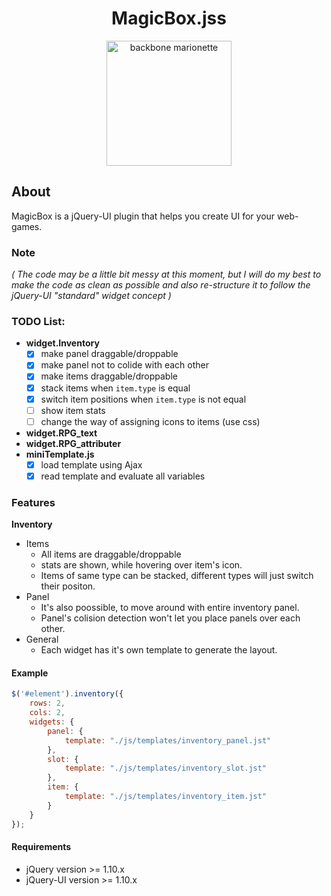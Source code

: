 
<h1 align="center">MagicBox.jss</h1>
<p align="center">
  <img title="backbone marionette" src='gfx/marionette-logo.png' width="200" height="200" />
</p>

## About
MagicBox is a jQuery-UI plugin that helps you create UI for your web-games.

### Note
*( The code may be a little bit messy at this moment, but I will do my best to make the code as clean as possible and 
also re-structure it to follow the jQuery-UI "standard" widget concept )*

### TODO List:
* **widget.Inventory**
	- [x] make panel draggable/droppable
	- [x] make panel not to colide with each other
	- [x] make items draggable/droppable
	- [x] stack items when `item.type` is equal
	- [x] switch item positions when `item.type` is not equal
	- [ ] show item stats
	- [ ] change the way of assigning icons to items (use css) 
* **widget.RPG_text**
* **widget.RPG_attributer**
* **miniTemplate.js**
	- [x] load template using Ajax
	- [x] read template and evaluate all variables

### Features
**Inventory**
* Items
  + All items are draggable/droppable
  + stats are shown, while hovering over item's icon.
  + Items of same type can be stacked, different types will just switch their positon.
* Panel
  + It's also poossible, to move around with entire inventory panel.
  + Panel's colision detection won't let you place panels over each other.
* General
  + Each widget has it's own template to generate the layout.

#### Example
```javascript
$('#element').inventory({
	rows: 2,
	cols: 2,
	widgets: {
		panel: {
			template: "./js/templates/inventory_panel.jst"
		},
		slot: {
			template: "./js/templates/inventory_slot.jst"
		},
		item: {
			template: "./js/templates/inventory_item.jst"
		}
	}
});
```

#### Requirements
* jQuery version >= 1.10.x
* jQuery-UI version >= 1.10.x
